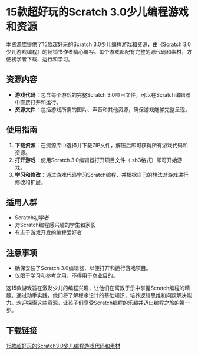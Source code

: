 # 15款超好玩的Scratch 3.0少儿编程游戏和资源

本资源库提供了15款超好玩的Scratch 3.0少儿编程游戏和资源，由《Scratch 3.0少儿游戏编程》的畅销书作者精心编写。每个游戏都配有完整的源代码和素材，方便初学者下载、运行和学习。

## 资源内容

- **游戏代码**：包含每个游戏的完整Scratch 3.0项目文件，可以在Scratch编辑器中直接打开和运行。
- **资源文件**：包括游戏所需的图片、声音和其他资源，确保游戏能够完整呈现。

## 使用指南

1. **下载资源**：在资源库中选择并下载ZIP文件，解压后即可获得所有游戏代码和资源。
2. **打开游戏**：使用Scratch 3.0编辑器打开项目文件（.sb3格式）即可开始游戏。
3. **学习和修改**：通过游戏代码学习Scratch编程，并根据自己的想法对游戏进行修改和扩展。

## 适用人群

- Scratch初学者
- 对Scratch编程感兴趣的学生和家长
- 有志于游戏开发的编程爱好者

## 注意事项

- 确保安装了Scratch 3.0编辑器，以便打开和运行游戏项目。
- 仅限于学习和参考之用，不得用于商业目的。

这15款游戏旨在激发少儿的编程兴趣，让他们在寓教于乐中掌握Scratch编程的精髓。通过动手实践，他们将了解程序设计的基础知识，培养逻辑思维和问题解决能力。欢迎探索这些资源，让孩子们享受Scratch编程的乐趣并迈出编程之旅的第一步。

## 下载链接

[15款超好玩的Scratch3.0少儿编程游戏代码和素材](https://pan.quark.cn/s/940b74b591d6)